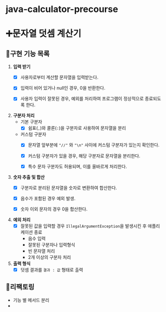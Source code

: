 # java-calculator-precourse

# ➕문자열 덧셈 계산기

## 📌구현 기능 목록

1. **입력 받기**
    - [x] 사용자로부터 계산할 문자열을 입력받는다.
    - [x] 입력이 비어 있거나 null인 경우, 0을 반환한다.
    - [x] 사용자 입력이 잘못된 경우, 예외를 처리하여 프로그램이 정상적으로 종료되도록 한다.


2. **구분자 처리**
    * 기본 구분자
        - [x] 쉼표(`,`)와 콜론(`:`)을 구분자로 사용하여 문자열을 분리
    * 커스텀 구분자
        - [x] 문자열 앞부분에 `"//"` 와 `"\n"` 사이에 커스텀 구분자가 있는지 확인한다.
        - [x] 커스텀 구분자가 있을 경우, 해당 구분자로 문자열을 분리한다.
        - [x] 특수 문자 구분자도 허용되며, 이를 올바르게 처리한다.


3. **숫자 추출 및 합산**
    - [x] 구분자로 분리된 문자열을 숫자로 변환하여 합산한다.
    - [x] 음수가 포함된 경우 예외 발생.
    - [x] 숫자 이외 문자의 경우 0을 합산한다.


4. **예외 처리**
    - [x] 잘못된 값을 입력할 경우 `IllegalArgumentException`을 발생시킨 후 애플리케이션 종료
        * 음수 입력
        * 잘못된 구분자나 입력형식
        * 빈 문자열 처리
        * 2개 이상의 구분자 처리


5. **출력 형식**
    - [x] 덧셈 결과를 `결과 : 값` 형태로 출력

## 🔧리팩토링

* 기능 별 메서드 분리
* 